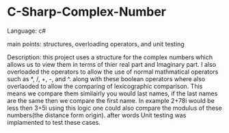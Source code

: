 # C-Sharp-Complex-Number

Language: c#

main points: structures, overloading operators, and unit testing 

Description: 
this project uses a structure for the complex numbers which allows us to view them in terms of thier real part and Imaginary part.
I also overloaded the operators to allow the use of normal mathmatical operators such as *, /, +, -, and ^. along with these boolean operators where 
also overlaoded to allow the comparing of lexicographic comparison. This means we compare them similairly you would last names, if the last names are the same then 
we compare the first name. In example 2+78i would be less then 3+5i using this logic one could also compare the modulus of these numbers(the distance form origin).
after words Unit testing was implamented to test these cases. 
